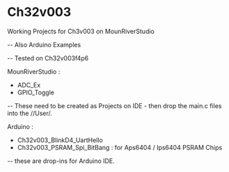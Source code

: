 # Ch32v003
Working Projects for Ch3v003 on MounRiverStudio

-- Also Arduino Examples 

-- Tested on Ch32v003f4p6 


MounRiverStudio :
* ADC_Ex
* GPIO_Toggle
  
-- These need to be created as Projects on IDE - then drop the main.c files into the /<projectname>/User/.


Arduino :
* Ch32v003_BlinkD4_UartHello
* Ch32v003_PSRAM_Spi_BitBang : for Aps6404 / Ips6404 PSRAM Chips
  
-- these are drop-ins for Arduino IDE.
  
